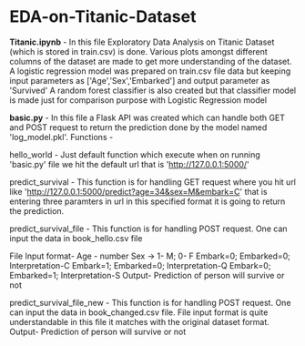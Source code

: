 # EDA-on-Titanic-Dataset
**Titanic.ipynb** - In this file Exploratory Data Analysis on Titanic Dataset (which is stored in train.csv) is done. Various plots amongst different columns of the dataset are made to get more understanding of the dataset. 
A logistic regression model was prepared on train.csv file data but keeping input parameters as ['Age','Sex','Embarked'] and output parameter as 'Survived'
A random forest classifier is also created but that classifier model is made just for comparison purpose with Logistic Regression model



**basic.py** - In this file a Flask API was created which can handle both GET and POST request to return the prediction done by the model named 'log_model.pkl'.
Functions -

hello_world - Just default function which execute when on running 'basic.py' file we hit the default url that is 'http://127.0.0.1:5000/'

predict_survival - This function is for handling GET request where you hit url like 'http://127.0.0.1:5000/predict?age=34&sex=M&embark=C' that is entering three paramters in url in this specified format it is going to return the prediction.

predict_survival_file - This function is for handling POST request. One can input the data in book_hello.csv file 
                        
File Input format-
Age - number
Sex -> 1- M; 0- F
Embark=0; Embarked=0; Interpretation-C
Embark=1; Embarked=0; Interpretation-Q
Embark=0; Embarked=1; Interpretation-S
Output- Prediction of person will survive or not
 
predict_survival_file_new - This function is for handling POST request. One can input the data in book_changed.csv file. File input format is quite understandable in this file it                             matches with the original dataset format. Output- Prediction of person will survive or not
